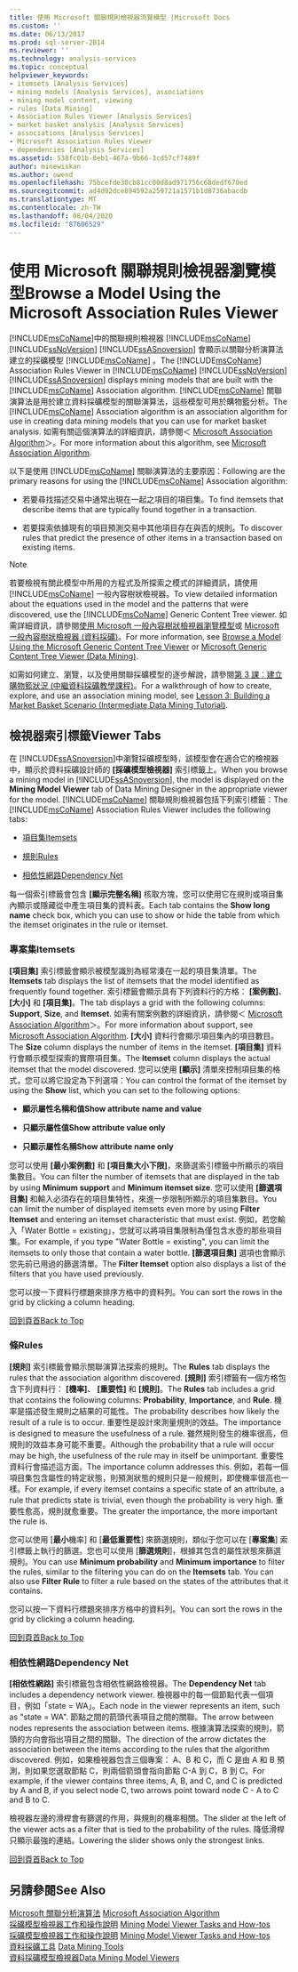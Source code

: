 ```yaml
---
title: 使用 Microsoft 關聯規則檢視器流覽模型 |Microsoft Docs
ms.custom: ''
ms.date: 06/13/2017
ms.prod: sql-server-2014
ms.reviewer: ''
ms.technology: analysis-services
ms.topic: conceptual
helpviewer_keywords:
- itemsets [Analysis Services]
- mining models [Analysis Services], associations
- mining model content, viewing
- rules [Data Mining]
- Association Rules Viewer [Analysis Services]
- market basket analysis [Analysis Services]
- associations [Analysis Services]
- Microsoft Association Rules Viewer
- dependencies [Analysis Services]
ms.assetid: 538fc01b-8eb1-467a-9b66-3cd57cf7489f
author: minewiskan
ms.author: owend
ms.openlocfilehash: 75bcefde30cb81cc00d8ad971756c68dedf670ed
ms.sourcegitcommit: ad4d92dce894592a259721a1571b1d8736abacdb
ms.translationtype: MT
ms.contentlocale: zh-TW
ms.lasthandoff: 08/04/2020
ms.locfileid: "87606529"
---
```

# <a name="browse-a-model-using-the-microsoft-association-rules-viewer"></a><span data-ttu-id="03bd2-102">使用 Microsoft 關聯規則檢視器瀏覽模型</span><span class="sxs-lookup"><span data-stu-id="03bd2-102">Browse a Model Using the Microsoft Association Rules Viewer</span></span>
  <span data-ttu-id="03bd2-103">[!INCLUDE[msCoName](../../includes/msconame-md.md)]中的關聯規則檢視器 [!INCLUDE[msCoName](../../includes/msconame-md.md)] [!INCLUDE[ssNoVersion](../../includes/ssnoversion-md.md)] [!INCLUDE[ssASnoversion](../../includes/ssasnoversion-md.md)] 會顯示以關聯分析演算法建立的採礦模型 [!INCLUDE[msCoName](../../includes/msconame-md.md)] 。</span><span class="sxs-lookup"><span data-stu-id="03bd2-103">The [!INCLUDE[msCoName](../../includes/msconame-md.md)] Association Rules Viewer in [!INCLUDE[msCoName](../../includes/msconame-md.md)] [!INCLUDE[ssNoVersion](../../includes/ssnoversion-md.md)] [!INCLUDE[ssASnoversion](../../includes/ssasnoversion-md.md)] displays mining models that are built with the [!INCLUDE[msCoName](../../includes/msconame-md.md)] Association algorithm.</span></span> <span data-ttu-id="03bd2-104">[!INCLUDE[msCoName](../../includes/msconame-md.md)] 關聯演算法是用於建立資料採礦模型的關聯演算法，這些模型可用於購物籃分析。</span><span class="sxs-lookup"><span data-stu-id="03bd2-104">The [!INCLUDE[msCoName](../../includes/msconame-md.md)] Association algorithm is an association algorithm for use in creating data mining models that you can use for market basket analysis.</span></span> <span data-ttu-id="03bd2-105">如需有關這個演算法的詳細資訊，請參閱＜ [Microsoft Association Algorithm](microsoft-association-algorithm.md)＞。</span><span class="sxs-lookup"><span data-stu-id="03bd2-105">For more information about this algorithm, see [Microsoft Association Algorithm](microsoft-association-algorithm.md).</span></span>  
  
 <span data-ttu-id="03bd2-106">以下是使用 [!INCLUDE[msCoName](../../includes/msconame-md.md)] 關聯演算法的主要原因：</span><span class="sxs-lookup"><span data-stu-id="03bd2-106">Following are the primary reasons for using the [!INCLUDE[msCoName](../../includes/msconame-md.md)] Association algorithm:</span></span>  
  
-   <span data-ttu-id="03bd2-107">若要尋找描述交易中通常出現在一起之項目的項目集。</span><span class="sxs-lookup"><span data-stu-id="03bd2-107">To find itemsets that describe items that are typically found together in a transaction.</span></span>  
  
-   <span data-ttu-id="03bd2-108">若要探索依據現有的項目預測交易中其他項目存在與否的規則。</span><span class="sxs-lookup"><span data-stu-id="03bd2-108">To discover rules that predict the presence of other items in a transaction based on existing items.</span></span>  
  
> [!NOTE]  
>  <span data-ttu-id="03bd2-109">若要檢視有關此模型中所用的方程式及所探索之模式的詳細資訊，請使用 [!INCLUDE[msCoName](../../includes/msconame-md.md)] 一般內容樹狀檢視器。</span><span class="sxs-lookup"><span data-stu-id="03bd2-109">To view detailed information about the equations used in the model and the patterns that were discovered, use the [!INCLUDE[msCoName](../../includes/msconame-md.md)] Generic Content Tree viewer.</span></span> <span data-ttu-id="03bd2-110">如需詳細資訊，請參閱[使用 Microsoft 一般內容樹狀檢視器瀏覽模型](browse-a-model-using-the-microsoft-generic-content-tree-viewer.md)或 [Microsoft 一般內容樹狀檢視器 &#40;資料採礦&#41;](../microsoft-generic-content-tree-viewer-data-mining.md)。</span><span class="sxs-lookup"><span data-stu-id="03bd2-110">For more information, see [Browse a Model Using the Microsoft Generic Content Tree Viewer](browse-a-model-using-the-microsoft-generic-content-tree-viewer.md) or [Microsoft Generic Content Tree Viewer &#40;Data Mining&#41;](../microsoft-generic-content-tree-viewer-data-mining.md).</span></span>  
  
 <span data-ttu-id="03bd2-111">如需如何建立、瀏覽，以及使用關聯採礦模型的逐步解說，請參閱[第 3 課︰建立購物籃狀況 &#40;中繼資料採礦教學課程&#41;](../../tutorials/lesson-3-building-a-market-basket-scenario-intermediate-data-mining-tutorial.md)。</span><span class="sxs-lookup"><span data-stu-id="03bd2-111">For a walkthrough of how to create, explore, and use an association mining model, see [Lesson 3: Building a Market Basket Scenario &#40;Intermediate Data Mining Tutorial&#41;](../../tutorials/lesson-3-building-a-market-basket-scenario-intermediate-data-mining-tutorial.md).</span></span>  
  
##  <a name="viewer-tabs"></a><a name="BKMK_ViewerTabs"></a><span data-ttu-id="03bd2-112">檢視器索引標籤</span><span class="sxs-lookup"><span data-stu-id="03bd2-112">Viewer Tabs</span></span>  
 <span data-ttu-id="03bd2-113">在 [!INCLUDE[ssASnoversion](../../includes/ssasnoversion-md.md)]中瀏覽採礦模型時，該模型會在適合它的檢視器中，顯示於資料採礦設計師的 **[採礦模型檢視器]** 索引標籤上。</span><span class="sxs-lookup"><span data-stu-id="03bd2-113">When you browse a mining model in [!INCLUDE[ssASnoversion](../../includes/ssasnoversion-md.md)], the model is displayed on the **Mining Model Viewer** tab of Data Mining Designer in the appropriate viewer for the model.</span></span> <span data-ttu-id="03bd2-114">[!INCLUDE[msCoName](../../includes/msconame-md.md)] 關聯規則檢視器包括下列索引標籤：</span><span class="sxs-lookup"><span data-stu-id="03bd2-114">The [!INCLUDE[msCoName](../../includes/msconame-md.md)] Association Rules Viewer includes the following tabs:</span></span>  
  
-   [<span data-ttu-id="03bd2-115">項目集</span><span class="sxs-lookup"><span data-stu-id="03bd2-115">Itemsets</span></span>](#BKMK_Itemsets)  
  
-   [<span data-ttu-id="03bd2-116">規則</span><span class="sxs-lookup"><span data-stu-id="03bd2-116">Rules</span></span>](#BKMK_Rules)  
  
-   [<span data-ttu-id="03bd2-117">相依性網路</span><span class="sxs-lookup"><span data-stu-id="03bd2-117">Dependency Net</span></span>](#BKMK_Dependency)  
  
 <span data-ttu-id="03bd2-118">每一個索引標籤會包含 **[顯示完整名稱]** 核取方塊，您可以使用它在規則或項目集內顯示或隱藏從中產生項目集的資料表。</span><span class="sxs-lookup"><span data-stu-id="03bd2-118">Each tab contains the **Show long name** check box, which you can use to show or hide the table from which the itemset originates in the rule or itemset.</span></span>  
  
###  <a name="itemsets"></a><a name="BKMK_Itemsets"></a><span data-ttu-id="03bd2-119">專案集</span><span class="sxs-lookup"><span data-stu-id="03bd2-119">Itemsets</span></span>  
 <span data-ttu-id="03bd2-120">**[項目集]** 索引標籤會顯示被模型識別為經常湊在一起的項目集清單。</span><span class="sxs-lookup"><span data-stu-id="03bd2-120">The **Itemsets** tab displays the list of itemsets that the model identified as frequently found together.</span></span> <span data-ttu-id="03bd2-121">索引標籤會顯示具有下列資料行的方格： **[案例數]**、 **[大小]** 和 **[項目集]**。</span><span class="sxs-lookup"><span data-stu-id="03bd2-121">The tab displays a grid with the following columns: **Support**, **Size**, and **Itemset**.</span></span> <span data-ttu-id="03bd2-122">如需有關案例數的詳細資訊，請參閱＜ [Microsoft Association Algorithm](microsoft-association-algorithm.md)＞。</span><span class="sxs-lookup"><span data-stu-id="03bd2-122">For more information about support, see [Microsoft Association Algorithm](microsoft-association-algorithm.md).</span></span> <span data-ttu-id="03bd2-123">**[大小]** 資料行會顯示項目集內的項目數目。</span><span class="sxs-lookup"><span data-stu-id="03bd2-123">The **Size** column displays the number of items in the itemset.</span></span> <span data-ttu-id="03bd2-124">**[項目集]** 資料行會顯示模型探索的實際項目集。</span><span class="sxs-lookup"><span data-stu-id="03bd2-124">The **Itemset** column displays the actual itemset that the model discovered.</span></span> <span data-ttu-id="03bd2-125">您可以使用 **[顯示]** 清單來控制項目集的格式，您可以將它設定為下列選項：</span><span class="sxs-lookup"><span data-stu-id="03bd2-125">You can control the format of the itemset by using the **Show** list, which you can set to the following options:</span></span>  
  
-   <span data-ttu-id="03bd2-126">**顯示屬性名稱和值**</span><span class="sxs-lookup"><span data-stu-id="03bd2-126">**Show attribute name and value**</span></span>  
  
-   <span data-ttu-id="03bd2-127">**只顯示屬性值**</span><span class="sxs-lookup"><span data-stu-id="03bd2-127">**Show attribute value only**</span></span>  
  
-   <span data-ttu-id="03bd2-128">**只顯示屬性名稱**</span><span class="sxs-lookup"><span data-stu-id="03bd2-128">**Show attribute name only**</span></span>  
  
 <span data-ttu-id="03bd2-129">您可以使用 **[最小案例數]** 和 **[項目集大小下限]**，來篩選索引標籤中所顯示的項目集數目。</span><span class="sxs-lookup"><span data-stu-id="03bd2-129">You can filter the number of itemsets that are displayed in the tab by using **Minimum support** and **Minimum itemset size**.</span></span> <span data-ttu-id="03bd2-130">您可以使用 **[篩選項目集]** 和輸入必須存在的項目集特性，來進一步限制所顯示的項目集數目。</span><span class="sxs-lookup"><span data-stu-id="03bd2-130">You can limit the number of displayed itemsets even more by using **Filter Itemset** and entering an itemset characteristic that must exist.</span></span> <span data-ttu-id="03bd2-131">例如，若您輸入「Water Bottle = existing」，您就可以將項目集限制為僅包含水壺的那些項目集。</span><span class="sxs-lookup"><span data-stu-id="03bd2-131">For example, if you type "Water Bottle = existing", you can limit the itemsets to only those that contain a water bottle.</span></span> <span data-ttu-id="03bd2-132">**[篩選項目集]** 選項也會顯示您先前已用過的篩選清單。</span><span class="sxs-lookup"><span data-stu-id="03bd2-132">The **Filter Itemset** option also displays a list of the filters that you have used previously.</span></span>  
  
 <span data-ttu-id="03bd2-133">您可以按一下資料行標題來排序方格中的資料列。</span><span class="sxs-lookup"><span data-stu-id="03bd2-133">You can sort the rows in the grid by clicking a column heading.</span></span>  
  
 [<span data-ttu-id="03bd2-134">回到頁首</span><span class="sxs-lookup"><span data-stu-id="03bd2-134">Back to Top</span></span>](#BKMK_ViewerTabs)  
  
###  <a name="rules"></a><a name="BKMK_Rules"></a><span data-ttu-id="03bd2-135">條</span><span class="sxs-lookup"><span data-stu-id="03bd2-135">Rules</span></span>  
 <span data-ttu-id="03bd2-136">**[規則]** 索引標籤會顯示關聯演算法探索的規則。</span><span class="sxs-lookup"><span data-stu-id="03bd2-136">The **Rules** tab displays the rules that the association algorithm discovered.</span></span> <span data-ttu-id="03bd2-137">**[規則]** 索引標籤有一個方格包含下列資料行： **[機率]**、 **[重要性]** 和 **[規則]**。</span><span class="sxs-lookup"><span data-stu-id="03bd2-137">The **Rules** tab includes a grid that contains the following columns: **Probability**, **Importance**, and **Rule**.</span></span> <span data-ttu-id="03bd2-138">機率是描述發生規則之結果的可能性。</span><span class="sxs-lookup"><span data-stu-id="03bd2-138">The probability describes how likely the result of a rule is to occur.</span></span> <span data-ttu-id="03bd2-139">重要性是設計來測量規則的效益。</span><span class="sxs-lookup"><span data-stu-id="03bd2-139">The importance is designed to measure the usefulness of a rule.</span></span> <span data-ttu-id="03bd2-140">雖然規則發生的機率很高，但規則的效益本身可能不重要。</span><span class="sxs-lookup"><span data-stu-id="03bd2-140">Although the probability that a rule will occur may be high, the usefulness of the rule may in itself be unimportant.</span></span> <span data-ttu-id="03bd2-141">重要性資料行會描述這方面。</span><span class="sxs-lookup"><span data-stu-id="03bd2-141">The importance column addresses this.</span></span> <span data-ttu-id="03bd2-142">例如，若每一個項目集包含屬性的特定狀態，則預測狀態的規則只是一般規則，即使機率很高也一樣。</span><span class="sxs-lookup"><span data-stu-id="03bd2-142">For example, if every itemset contains a specific state of an attribute, a rule that predicts state is trivial, even though the probability is very high.</span></span> <span data-ttu-id="03bd2-143">重要性愈高，規則就愈重要。</span><span class="sxs-lookup"><span data-stu-id="03bd2-143">The greater the importance, the more important the rule is.</span></span>  
  
 <span data-ttu-id="03bd2-144">您可以使用 [**最小**機率] 和 [**最低重要性**] 來篩選規則，類似于您可以在 [**專案集**] 索引標籤上執行的篩選。您也可以使用 [**篩選規則**]，根據其包含的屬性狀態來篩選規則。</span><span class="sxs-lookup"><span data-stu-id="03bd2-144">You can use **Minimum probability** and **Minimum importance** to filter the rules, similar to the filtering you can do on the **Itemsets** tab. You can also use **Filter Rule** to filter a rule based on the states of the attributes that it contains.</span></span>  
  
 <span data-ttu-id="03bd2-145">您可以按一下資料行標題來排序方格中的資料列。</span><span class="sxs-lookup"><span data-stu-id="03bd2-145">You can sort the rows in the grid by clicking a column heading.</span></span>  
  
 [<span data-ttu-id="03bd2-146">回到頁首</span><span class="sxs-lookup"><span data-stu-id="03bd2-146">Back to Top</span></span>](#BKMK_ViewerTabs)  
  
###  <a name="dependency-net"></a><a name="BKMK_Dependency"></a><span data-ttu-id="03bd2-147">相依性網路</span><span class="sxs-lookup"><span data-stu-id="03bd2-147">Dependency Net</span></span>  
 <span data-ttu-id="03bd2-148">**[相依性網路]** 索引標籤包含相依性網路檢視器。</span><span class="sxs-lookup"><span data-stu-id="03bd2-148">The **Dependency Net** tab includes a dependency network viewer.</span></span> <span data-ttu-id="03bd2-149">檢視器中的每一個節點代表一個項目，例如「state = WA」。</span><span class="sxs-lookup"><span data-stu-id="03bd2-149">Each node in the viewer represents an item, such as "state = WA".</span></span> <span data-ttu-id="03bd2-150">節點之間的箭頭代表項目之間的關聯。</span><span class="sxs-lookup"><span data-stu-id="03bd2-150">The arrow between nodes represents the association between items.</span></span> <span data-ttu-id="03bd2-151">根據演算法探索的規則，箭頭的方向會指出項目之間的關聯。</span><span class="sxs-lookup"><span data-stu-id="03bd2-151">The direction of the arrow dictates the association between the items according to the rules that the algorithm discovered.</span></span> <span data-ttu-id="03bd2-152">例如，如果檢視器包含三個專案： A、B 和 C，而 C 是由 A 和 B 預測，則如果您選取節點 C，則兩個箭頭會指向節點 C-A 到 C，B 到 C。</span><span class="sxs-lookup"><span data-stu-id="03bd2-152">For example, if the viewer contains three items, A, B, and C, and C is predicted by A and B, if you select node C, two arrows point toward node C - A to C and B to C.</span></span>  
  
 <span data-ttu-id="03bd2-153">檢視器左邊的滑桿會有篩選的作用，與規則的機率相關。</span><span class="sxs-lookup"><span data-stu-id="03bd2-153">The slider at the left of the viewer acts as a filter that is tied to the probability of the rules.</span></span> <span data-ttu-id="03bd2-154">降低滑桿只顯示最強的連結。</span><span class="sxs-lookup"><span data-stu-id="03bd2-154">Lowering the slider shows only the strongest links.</span></span>  
  
 [<span data-ttu-id="03bd2-155">回到頁首</span><span class="sxs-lookup"><span data-stu-id="03bd2-155">Back to Top</span></span>](#BKMK_ViewerTabs)  
  
## <a name="see-also"></a><span data-ttu-id="03bd2-156">另請參閱</span><span class="sxs-lookup"><span data-stu-id="03bd2-156">See Also</span></span>  
 <span data-ttu-id="03bd2-157">[Microsoft 關聯分析演算法](microsoft-association-algorithm.md) </span><span class="sxs-lookup"><span data-stu-id="03bd2-157">[Microsoft Association Algorithm](microsoft-association-algorithm.md) </span></span>  
 <span data-ttu-id="03bd2-158">[採礦模型檢視器工作和操作說明](mining-model-viewer-tasks-and-how-tos.md) </span><span class="sxs-lookup"><span data-stu-id="03bd2-158">[Mining Model Viewer Tasks and How-tos](mining-model-viewer-tasks-and-how-tos.md) </span></span>  
 <span data-ttu-id="03bd2-159">[採礦模型檢視器工作和操作說明](mining-model-viewer-tasks-and-how-tos.md) </span><span class="sxs-lookup"><span data-stu-id="03bd2-159">[Mining Model Viewer Tasks and How-tos](mining-model-viewer-tasks-and-how-tos.md) </span></span>  
 <span data-ttu-id="03bd2-160">[資料採礦工具](data-mining-tools.md) </span><span class="sxs-lookup"><span data-stu-id="03bd2-160">[Data Mining Tools](data-mining-tools.md) </span></span>  
 [<span data-ttu-id="03bd2-161">資料採礦模型檢視器</span><span class="sxs-lookup"><span data-stu-id="03bd2-161">Data Mining Model Viewers</span></span>](data-mining-model-viewers.md)  
  
  
